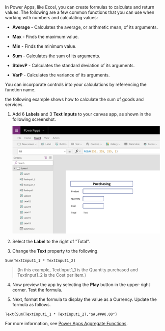 In Power Apps, like Excel, you can create formulas to calculate and
return values. The following are a few common functions that you can use when working with
numbers and calculating values:

-   **Average** - Calculates the average, or arithmetic mean, of its
    arguments.

-   **Max** - Finds the maximum value.

-   **Min** - Finds the minimum value.

-   **Sum** - Calculates the sum of its arguments.

-   **StdevP** - Calculates the standard deviation of its arguments.

-   **VarP** - Calculates the variance of its arguments.

You can incorporate controls into your calculations by referencing
the function name.

the following example shows how to calculate the sum of goods and services.

1.  Add 6 **Labels** and 3 **Text Inputs** to your canvas app,
    as shown in the following screenshot.

	![Calculation](../media/Calculation.png)

2.  Select the **Label** to the right of "Total".

3.  Change the **Text** property to the following.

```
Sum(TextInput1_1 * TextInput1_2)
```

>(In this example, TextInput1_1 is the Quantity purchased and TextInput1_2 is the Cost per item.)

4.  Now preview the app by selecting the **Play** button in the
    upper-right corner. Test the formula.

5.  Next, format the formula to display the value as a Currency. Update
    the formula as follows.
```
Text(Sum(TextInput1_1 * TextInput1_2),"$#,###0.00")
```

For more information, see [Power Apps Aggregate Functions](https://docs.microsoft.com/powerapps/maker/canvas-apps/functions/function-aggregates).
